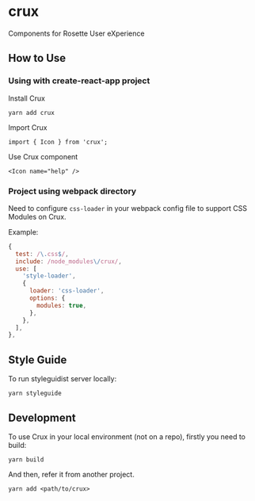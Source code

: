 # crux

Components for Rosette User eXperience

## How to Use

### Using with create-react-app project

Install Crux

```
yarn add crux
```

Import Crux

```
import { Icon } from 'crux';
```

Use Crux component

```
<Icon name="help" />
```

### Project using webpack directory

Need to configure `css-loader` in your webpack config file to support CSS Modules on Crux.

Example:

```javascript
{
  test: /\.css$/,
  include: /node_modules\/crux/,
  use: [
    'style-loader',
    {
      loader: 'css-loader',
      options: {
        modules: true,
      },
    },
  ],
},
```

## Style Guide

To run styleguidist server locally:

```
yarn styleguide
```

## Development

To use Crux in your local environment (not on a repo), firstly you need to build:

```
yarn build
```

And then, refer it from another project.

```
yarn add <path/to/crux>
```
